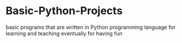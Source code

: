 # Basic-Python-Projects
basic programs that are written in Python programming language for learning and teaching eventually for having fun

